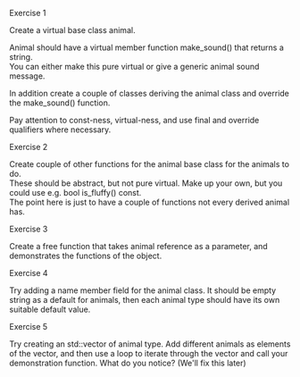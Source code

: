 Exercise 1

Create a virtual base class animal.

Animal should have a virtual member function make_sound() that returns a string.   
You can either make this pure virtual or give a generic animal sound message.

In addition create a couple of classes deriving the animal class and override the make_sound() function.

 

Pay attention to const-ness, virtual-ness, and use final and override qualifiers where necessary.

 

Exercise 2

Create couple of other functions for the animal base class for the animals to do.  
These should be abstract, but not pure virtual.  Make up your own, but you could use e.g. bool is_fluffy() const.  
The point here is just to have a couple of functions not every derived animal has.

 

Exercise 3

Create a free function that takes animal reference as a parameter, and demonstrates the functions of the object.

 

Exercise 4

Try adding a name member field for the animal class.  It should be empty string as a default for animals, 
then each animal type should have its own suitable default value.

 

Exercise 5

Try creating an std::vector of animal type.  Add different animals as elements of the vector, 
and then use a loop to iterate through the vector and call your demonstration function.  What do you notice?  (We'll fix this later)
